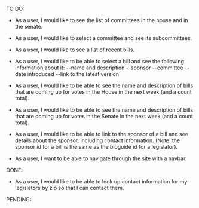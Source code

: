 TO DO:

* As a user, I would like to see the list of committees in the house and in the senate.

* As a user, I would like to select a committee and see its subcommittees.

* As a user, I would like to see a list of recent bills.

* As a user, I would like to be able to select a bill and see the following information about it: --name and description --sponsor --committee --date introduced --link to the latest version

* As a user, I would like to be able to see the name and description of bills that are coming up for votes in the House in the next week (and a count total).

* As a user, I would like to be able to see the name and description of bills that are coming up for votes in the Senate in the next week (and a count total).

* As a user, I would like to be able to link to the sponsor of a bill and see details about the sponsor, including contact information.
 (Note: the sponsor id for a bill is the same as the bioguide id for a legislator).

* As a user, I want to be able to navigate through the site with a navbar.

DONE:

* As a user, I would like to be able to look up contact information for my legislators by zip so that I can contact them.

PENDING:
